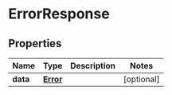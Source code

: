 

# ErrorResponse

## Properties

Name | Type | Description | Notes
------------ | ------------- | ------------- | -------------
**data** | [**Error**](Error.md) |  |  [optional]



